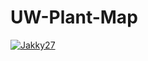 # UW-Plant-Map

[![Jakky27](https://circleci.com/gh/Jakky27/UW-Plant-Map.svg?style=svg)](https://circleci.com/gh/Jakky27/UW-Plant-Map)
